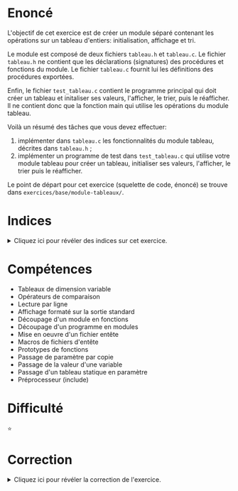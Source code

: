 # Enoncé

L'objectif de cet exercice est de créer un module séparé contenant les
opérations sur un tableau d'entiers: initialisation, affichage et tri.

Le module est composé de deux fichiers `tableau.h` et `tableau.c`. Le fichier
`tableau.h` ne contient que les déclarations (signatures) des procédures et
fonctions du module.  Le fichier `tableau.c` fournit lui les définitions des
procédures exportées.

Enfin, le fichier `test_tableau.c` contient le programme principal qui doit
créer un tableau et initaliser ses valeurs, l'afficher, le trier, puis le
réafficher. Il ne contient donc que la fonction main qui utilise les
opérations du module tableau.

Voilà un résumé des tâches que vous devez effectuer:

1. implémenter dans `tableau.c` les fonctionnalités du module
tableau, décrites dans `tableau.h` ;
2. implémenter un programme de test dans `test_tableau.c` qui utilise
votre module tableau pour créer un tableau, initialiser ses
valeurs, l'afficher, le trier puis le réafficher.

Le point de départ pour cet exercice (squelette de code, énoncé) se
trouve dans `exercices/base/module-tableaux/`.

# Indices

<details>
<summary>Cliquez ici pour révéler des indices sur cet exercice.</summary>
<br>

* Génération d'un nombre aléatoire -> `man rand`
* Lecture d'un nombre au clavier -> `man fgets`
* Conversion d'une chaine de caractère en entier -> `man atoi`
* C'est quoi un tri par insertion ? -> voir algo1 ou google
* En C, un tableau commence à l'indice 0

</details>

# Compétences

* Tableaux de dimension variable
* Opérateurs de comparaison
* Lecture par ligne
* Affichage formaté sur la sortie standard
* Découpage d'un module en fonctions
* Découpage d'un programme en modules
* Mise en oeuvre d'un fichier entête
* Macros de fichiers d'entête
* Prototypes de fonctions
* Passage de paramètre par copie
* Passage de la valeur d'une variable
* Passage d'un tableau statique en paramètre
* Préprocesseur (include)

# Difficulté

:star:
# Correction

<details>
<summary>Cliquez ici pour révéler la correction de l'exercice.</summary>
#### Corrigé du fichier Makefile

```make
CC=gcc
CFLAGS=-std=c99 -Wall -Wextra -g

all: test_tableau

test_tableau: test_tableau.o tableau.o

tableau.o: tableau.c tableau.h

.PHONY: clean
clean:
	rm -f *~ *.o test_tableau
	rm -rf *.dSYM # mac-erie

```

#### Corrigé du fichier tableau.c

```c
/* L'énoncé de l'exercice se trouve dans le fichier test_tableau.c.  */
#include <stdlib.h>
#include <stdint.h>
#include <stdio.h>

#include "tableau.h"

void affiche(int32_t tab[], uint32_t taille)
{
    /* A implémenter! */
    for (uint32_t i = 0; i < taille; i++) {
        printf("%d ", tab[i]);
    }
    printf("\n");
}

void init_interactive(int32_t tab[], uint32_t taille)
{
    /* A implémenter! */
    char tampon[11];
    printf("Entrer %d valeurs entieres\n", taille);
    for (uint32_t i = 0; i < taille; i++) {
        tab[i] = atoi(fgets(tampon, 11, stdin));
    }
}

void init_aleatoire(int32_t tab[], uint32_t taille)
{
    /* A implémenter! */
    for (uint32_t i = 0; i < taille; i++) {
        tab[i] = (rand() % 100) - 50;
    }
}

void tri_insertion(int32_t tab[], uint32_t taille)
{
    /* A implémenter! */
    /*
        Si taille <= 1, le tableau est deja trié.
        Sinon, on parcourt du 2eme au dernier élément.
    */

    for (uint32_t i = 1; i < taille; i++) {
        /*
            invariant : tab trié de 0 à i-1
        */
        int32_t tmp = tab[i]; // valeur à insérer
        /*
            Parcours du tableau dans l'ordre décroissant avec l'indice j.
            j est déclaré signé pour pouvoir comparer sa valeur à 0.
        */
        int32_t j = i - 1;
        while (j >= 0 && tab[j] > tmp) {
            tab[j+1] = tab[j]; // décalage de la case du tableau testée
            j--;
        }
        /*
            On sort du parcours à la position d'insertion pour la valeur tmp.
            Couvre le cas encadrement trouvé entre les indices j et j+1 et
            aussi le cas pas d'encadrement trouvé (j == -1). Dans les 2 cas, il
            faut mettre tmp dans la case j+1.
        */
        tab[j+1] = tmp;
    }
}

```

#### Corrigé du fichier tableau.h

```c
/* L'énoncé de l'exercice se trouve dans le fichier test_tableau.c.  */

/* Utilisation du préprocesseur C pour se protéger de l'inclusion multiple */
#ifndef _TABLEAU_H_
#define _TABLEAU_H_

#include <stdint.h>

/* Affiche les taille éléments du tableau tab. */
extern void affiche(int32_t tab[], uint32_t taille);

/* Initialise les taille éléments du tableau tab par des valeurs
 * entières entrées au clavier par l'utilisateur. */
extern void init_interactive(int32_t tab[], uint32_t taille);

/* Initialise les taille éléments du tableau tab par des valeurs
 * entières tirées aléatoirement. */
extern void init_aleatoire(int32_t tab[], uint32_t taille);

/* Trie le tableau tab à l'aide de l'algorithme de tri par
 * insertion. */
extern void tri_insertion(int32_t tab[], uint32_t taille);

#endif /* _TABLEAU_H_ */

```

#### Corrigé du fichier test_tableau.c

```c
#include <stdlib.h>
#include <stdio.h>
#include <stdint.h>
#include <time.h>

#include "tableau.h"

int main(void)
{
    printf("nb d'elements?\n");
    char tampon[11];
    fgets(tampon, 11, stdin);
    uint32_t n = atoi(tampon);
    /* Définition d'un tableau de dimension variable*/
    int32_t tab[n];

#ifdef INTERACTIF
    /*
        On peut utiliser le préprocessur pour compiler le code avec cette
        version en ajoutant -DINTERACTIF comme option dans la ligne de
        compilation.
    */
    init_interactive(tab, n);
#else
    srand(time(NULL));	// init du générateur de nombres aléatoires
    init_aleatoire(tab, n);
#endif

    affiche(tab, n);
    tri_insertion(tab, n);
    affiche(tab, n);
    return EXIT_SUCCESS;
}

```


</details>
